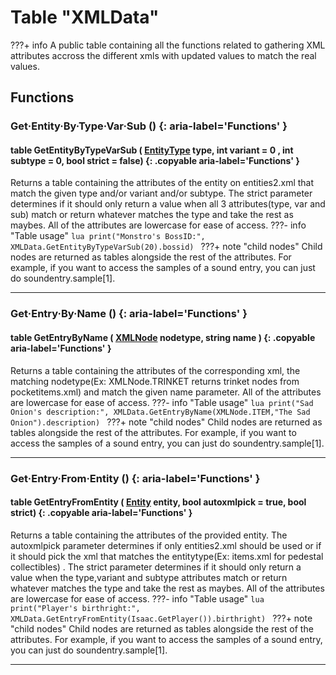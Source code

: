 # Table "XMLData"

???+ info
    A public table containing all the functions related to gathering XML attributes accross the different xmls with updated values to match the real values.
        
## Functions

### Get·Entity·By·Type·Var·Sub () {: aria-label='Functions' }
#### table GetEntityByTypeVarSub ( [EntityType](https://wofsauge.github.io/IsaacDocs/rep/enums/EntityType.html) type, int variant = 0 , int subtype = 0, bool strict = false) {: .copyable aria-label='Functions' }
Returns a table containing the attributes of the entity on entities2.xml that match the given type and/or variant and/or subtype. The strict parameter determines if it should only return a value when all 3 attributes(type, var and sub) match or return whatever matches the type and take the rest as maybes. All of the attributes are lowercase for ease of access.
???- info "Table usage"
	```lua
	print("Monstro's BossID:", XMLData.GetEntityByTypeVarSub(20).bossid)
	```
???+ note "child nodes"
    Child nodes are returned as tables alongside the rest of the attributes. For example, if you want to access the samples of a sound entry, you can just do soundentry.sample[1].
___

### Get·Entry·By·Name () {: aria-label='Functions' }
#### table GetEntryByName ( [XMLNode](/enums/XMLNode.html) nodetype, string name ) {: .copyable aria-label='Functions' }
Returns a table containing the attributes of the corresponding xml, the matching nodetype(Ex: XMLNode.TRINKET returns trinket nodes from pocketitems.xml) and match the given name parameter. All of the attributes are lowercase for ease of access.
???- info "Table usage"
	```lua
	print("Sad Onion's description:", XMLData.GetEntryByName(XMLNode.ITEM,"The Sad Onion").description)
	```
???+ note "child nodes"
    Child nodes are returned as tables alongside the rest of the attributes. For example, if you want to access the samples of a sound entry, you can just do soundentry.sample[1].
___

### Get·Entry·From·Entity () {: aria-label='Functions' }
#### table GetEntryFromEntity ( [Entity](Entity.md) entity, bool autoxmlpick = true, bool strict) {: .copyable aria-label='Functions' }
Returns a table containing the attributes of the provided entity. The autoxmlpick parameter determines if only entities2.xml should be used or if it should pick the xml that matches the entitytype(Ex: items.xml for pedestal collectibles) . The strict parameter determines if it should only return a value when the type,variant and subtype attributes match or return whatever matches the type and take the rest as maybes. All of the attributes are lowercase for ease of access.
???- info "Table usage"
	```lua
	print("Player's birthright:", XMLData.GetEntryFromEntity(Isaac.GetPlayer()).birthright)
	```
???+ note "child nodes"
    Child nodes are returned as tables alongside the rest of the attributes. For example, if you want to access the samples of a sound entry, you can just do soundentry.sample[1].
___




